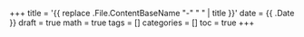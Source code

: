 +++
title = '{{ replace .File.ContentBaseName "-" " " | title }}'
date = {{ .Date }}
draft = true
math = true
tags = []
categories = []
toc = true
+++